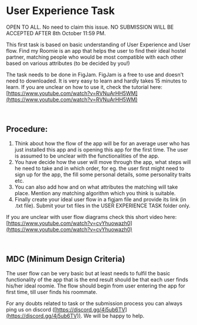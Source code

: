 # User Experience Task

OPEN TO ALL. 
No need to claim this issue.
NO SUBMISSION WILL BE ACCEPTED AFTER 8th October 11:59 PM.

This first task is based on basic understanding of User Experience and User flow. 
Find my Roomie is an app that helps the user to find their ideal hostel partner, matching people who would be most compatible with each other based on various attributes (to be decided by you!)

The task needs to be done in FigJam. FigJam is a free to use and doesn't need to downloaded. It is very easy to learn and hardly takes 15 minutes to learn. If you are unclear on how to use it, check the tutorial here: [https://www.youtube.com/watch?v=RVNuArHH5WM](https://www.youtube.com/watch?v=RVNuArHH5WM) 

<br>

## Procedure:

1. Think about how the flow of the app will be for an average user who has just installed this app and is opening this app for the first time. The user is assumed to be unclear with the functionalities of the app.
2. You have decide how the user will move through the app, what steps will he need to take and in which order, for eg. the user first might need to sign up for the app, the fill some personal details, some personality traits etc. 
3. You can also add how and on what attributes the matching will take place. Mention any matching algorithm which you think is suitable.
4. Finally create your ideal user flow in a figjam file and provide its link (in .txt file). Submit your txt files in the USER EXPERIENCE TASK folder only.

If you are unclear with user flow diagrams check this short video here: [https://www.youtube.com/watch?v=cvYhuowazh0](https://www.youtube.com/watch?v=cvYhuowazh0) 

<br>

## MDC (Minimum Design Criteria)

The user flow can be very basic but at least needs to fulfil the basic functionality of the app that is the end result should be that each user finds his/her ideal roomie. The flow should begin from user entering the app for first time, till user finds his roommate.

For any doubts related to task or the submission process you can always ping us on discord ([https://discord.gg/4j5ub6TV](https://discord.gg/4j5ub6TV)). We will be happy to help.
